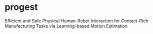 # progest
Efficient and Safe Physical Human-Robot Interaction for Contact-Rich Manufacturing Tasks via Learning-based Motion Estimation
